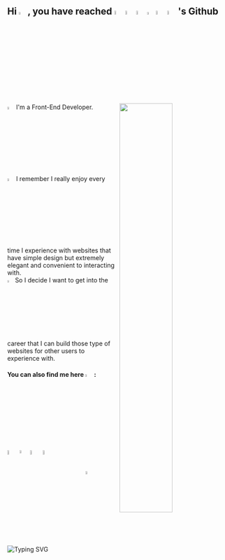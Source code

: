 ## Hi <img width="4%" src="https://media.giphy.com/media/hvRJCLFzcasrR4ia7z/giphy.gif" />, you have reached <img width="5%" src="https://cdn-icons-png.flaticon.com/512/4019/4019665.png" ><img width="5%" src="https://cdn-icons-png.flaticon.com/512/4019/4019919.png" ><img width="5%" src="https://cdn-icons-png.flaticon.com/512/4019/4019787.png" ><img width="4%" src="https://cdn-icons-png.flaticon.com/512/4019/4019828.png" ><img width="5%" src="https://cdn-icons-png.flaticon.com/512/4019/4019733.png" ><img width="5%" src="https://cdn-icons-png.flaticon.com/512/4019/4019978.png" >'s Github 

<img align="right" src="https://github.com/SP-XD/SP-XD/blob/main/images/dino_rounded.gif?raw=true" href="https://github.com/SP-XD" width="49%" />
<div>
<img width="4%" src="https://cdn-icons-png.flaticon.com/512/7206/7206286.png"/>I'm a Front-End Developer.<br>
<img width="4%" src="https://cdn-icons-png.flaticon.com/512/7206/7206282.png">I remember I really enjoy every time I experience with websites that have simple design but extremely elegant and convenient to interacting with.<br>
<img width="3.5%" src="https://cdn-icons-png.flaticon.com/512/7206/7206291.png">So I decide I want to get into the career that I can build those type of websites for other users to experience with.<br>
</div>


#### You can also find me here <img width="4%" src="https://cdn-icons-png.flaticon.com/512/7206/7206274.png"/>:
[<img align="left" width="5%" alt="PhgAnh | LinkedIn" src="https://cdn-icons.flaticon.com/png/512/3488/premium/3488326.png?token=exp=1649402666~hmac=09cc9b602a1880c3984806ba68c35eee"/>][linkedin]
[<img align="left" width="4.2%" src="https://cdn-icons.flaticon.com/png/512/896/premium/896846.png?token=exp=1649402830~hmac=727220b2c819e4e102932967b1882129" />][resume]
[<img align="left" width="5%" src="https://cdn-icons.flaticon.com/png/512/2721/premium/2721688.png?token=exp=1649402719~hmac=3f97371cf599ee192d6187774e193aa5"/>][portfolio]
[<img align="left" width="5%" alt="PhgAnh | Github" src="https://cdn-icons.flaticon.com/png/512/3488/premium/3488426.png?token=exp=1649402271~hmac=25d6db0f9302dd6d0aa377078e673db7"/>][other github]
<br><br>

<p align="center" width="100%">
  <img width="4%" src="https://github.githubassets.com/images/mona-loading-default.gif">
  
  ![Typing SVG](https://readme-typing-svg.herokuapp.com?font=Helvetica&size=15&duration=3000&color=3E3E3E&center=false&vCenter=false&lines=loading+fun+.+.+.+.+.+;.+.+.+.+.+.+.+.+.+;one+moment+please+.+.+.)
    
</p>

[linkedin]: https://linkedin.com/in/phganh
[resume]: https://bit.ly/3NS3fXs
[portfolio]: https://phganh.com
[other github]: https://github.com/phganh
